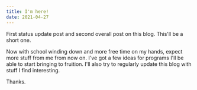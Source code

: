 ```yaml
---
title: I'm here!
date: 2021-04-27
---
```

First status update post and second overall post on this blog. This'll
be a short one.

Now with school winding down and more free time on my hands, expect
more stuff from me from now on. I've got a few ideas for programs I'll
be able to start bringing to fruition. I'll also try to regularly
update this blog with stuff I find interesting.

Thanks.
